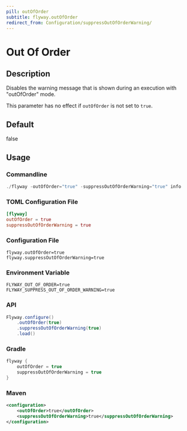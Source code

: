 ```yaml
---
pill: outOfOrder
subtitle: flyway.outOfOrder
redirect_from: Configuration/suppressOutOfOrderWarning/
---
```


# Out Of Order

## Description
Disables the warning message that is shown during an execution with "outOfOrder" mode.

This parameter has no effect if `outOfOrder` is not set to `true`.

## Default
false

## Usage

### Commandline
```powershell
./flyway -outOfOrder="true" -suppressOutOfOrderWarning="true" info
```

### TOML Configuration File
```toml
[flyway]
outOfOrder = true
suppressOutOfOrderWarning = true
```

### Configuration File
```properties
flyway.outOfOrder=true
flyway.suppressOutOfOrderWarning=true
```

### Environment Variable
```properties
FLYWAY_OUT_OF_ORDER=true
FLYWAY_SUPPRESS_OUT_OF_ORDER_WARNING=true
```

### API
```java
Flyway.configure()
    .outOfOrder(true)
    .suppressOutOfOrderWarning(true)
    .load()
```

### Gradle
```groovy
flyway {
    outOfOrder = true
    suppressOutOfOrderWarning = true
}
```

### Maven
```xml
<configuration>
    <outOfOrder>true</outOfOrder>
    <suppressOutOfOrderWarning>true</suppressOutOfOrderWarning>
</configuration>
```

